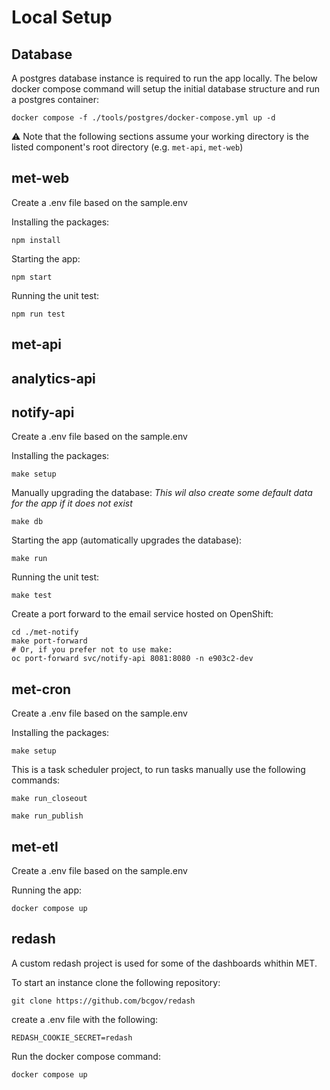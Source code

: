 # Local Setup

## Database

A postgres database instance is required to run the app locally.
The below docker compose command will setup the initial database structure and run a postgres container:

```
docker compose -f ./tools/postgres/docker-compose.yml up -d
```

⚠️ Note that the following sections assume your working directory is the listed component's root directory (e.g. `met-api`, `met-web`)

## met-web

Create a .env file based on the sample.env

Installing the packages:

```
npm install
```

Starting the app:

```
npm start
```

Running the unit test:

```
npm run test
```

## met-api

## analytics-api

## notify-api

Create a .env file based on the sample.env

Installing the packages:

```
make setup
```

Manually upgrading the database:
_This wil also create some default data for the app if it does not exist_

```
make db
```

Starting the app (automatically upgrades the database):

```
make run
```

Running the unit test:

```
make test
```

Create a port forward to the email service hosted on OpenShift:

```
cd ./met-notify
make port-forward
# Or, if you prefer not to use make:
oc port-forward svc/notify-api 8081:8080 -n e903c2-dev
```

## met-cron

Create a .env file based on the sample.env

Installing the packages:

```
make setup
```

This is a task scheduler project, to run tasks manually use the following commands:

```
make run_closeout
```

```
make run_publish
```

## met-etl

Create a .env file based on the sample.env

Running the app:

```
docker compose up
```

## redash

A custom redash project is used for some of the dashboards whithin MET.

To start an instance clone the following repository:

```
git clone https://github.com/bcgov/redash
```

create a .env file with the following:

```
REDASH_COOKIE_SECRET=redash
```

Run the docker compose command:

```
docker compose up
```
